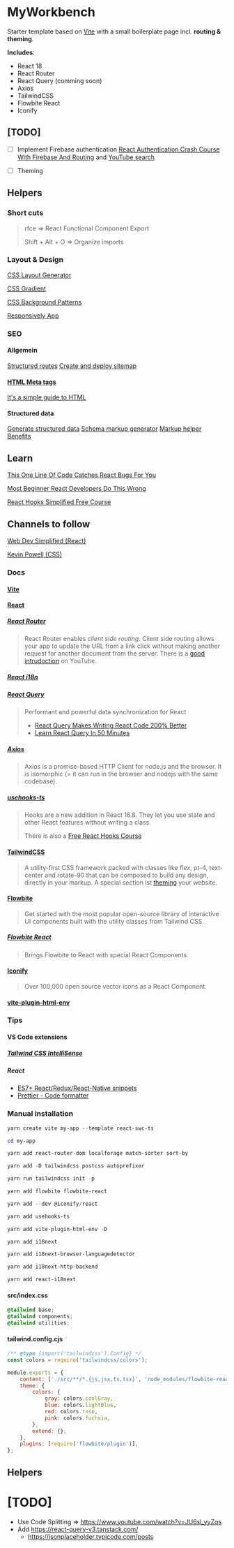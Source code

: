 # MyWorkbench

Starter template based on [Vite](https://vitejs.dev/guide/) with a small boilerplate page incl. **routing & theming**.

**Includes**:

- React 18
- React Router
- React Query (comming soon)
- Axios
- TailwindCSS
- Flowbite React
- Iconify

## [TODO]

- [ ] Implement Firebase authentication [React Authentication Crash Course With Firebase And Routing](https://www.youtube.com/watch?v=PKwu15ldZ7k) and [YouTube search](https://www.youtube.com/results?search_query=react+firebase+authentication&sp=EgIIBQ%253D%253D)

- [ ] Theming

## Helpers

### Short cuts

> rfce => React Functional Component Export
>
> Shift + Alt + O => Organize imports

### Layout & Design

[CSS Layout Generator](https://layout.bradwoods.io/)

[CSS Gradient](https://cssgradient.io/)

[CSS Background Patterns](https://www.magicpattern.design/tools/css-backgrounds)

[Responsively App](https://responsively.app/)

### SEO

#### Allgemein

[Structured routes](https://developers.google.com/search/docs/crawling-indexing/url-structure)
[Create and deploy sitemap](https://developers.google.com/search/docs/crawling-indexing/sitemaps/build-sitemap)

#### [HTML Meta tags](https://www.w3schools.com/tags/tag_meta.asp)

[It's a simple guide to HTML](https://htmlhead.dev/)

#### Structured data

[Generate structured data](https://developers.google.com/search/docs/appearance/structured-data/generate-structured-data-with-javascript#use-google-tag-manager)
[Schema markup generator](https://technicalseo.com/tools/schema-markup-generator/)
[Markup helper](https://www.google.com/webmasters/markup-helper/)
[Benefits](https://www.o8.agency/blog/using-structured-data-google-seo-dont-miss-out-benefits)

## Learn

[This One Line Of Code Catches React Bugs For You](https://www.youtube.com/watch?v=XUwzASyHr4Q)

[Most Beginner React Developers Do This Wrong](https://www.youtube.com/watch?v=E1cklb4aeXA)

[React Hooks Simplified Free Course](https://courses.webdevsimplified.com/react-hooks-simplified)

## Channels to follow

[Web Dev Simplified (React)](https://www.youtube.com/@WebDevSimplified)

[Kevin Powell (CSS)](https://www.youtube.com/@KevinPowell)

### Docs

#### [Vite](https://vitejs.dev/guide/env-and-mode.html)

#### [React](https://reactjs.org/docs/getting-started.html)

##### [React Router](https://reactrouter.com/en/main/start/overview)

> React Router enables _client side routing_. Client side routing allows your app to update the URL from a link click without making another request for another document from the server.
> There is a [good intrudoction](https://www.youtube.com/watch?v=Ul3y1LXxzdU) on YouTube.

##### [React i18n](https://react.i18next.com/)

##### [React Query](https://react-query-v3.tanstack.com/)

> Performant and powerful data synchronization for React
>
> - [React Query Makes Writing React Code 200% Better](https://www.youtube.com/watch?v=lVLz_ASqAio)
> - [Learn React Query In 50 Minutes](https://www.youtube.com/watch?v=r8Dg0KVnfMA)

##### [Axios](https://axios-http.com/docs/intro)

> Axios is a promise-based HTTP Client for node.js and the browser. It is isomorphic (= it can run in the browser and nodejs with the same codebase).

##### [usehooks-ts](https://usehooks-ts.com/)

> Hooks are a new addition in React 16.8. They let you use state and other React features without writing a class.
>
> There is also a [Free React Hooks Course](https://courses.webdevsimplified.com/react-hooks-simplified)

#### [TailwindCSS](https://tailwindcss.com/docs/utility-first)

> A utility-first CSS framework packed with classes like flex, pt-4, text-center and rotate-90 that can be composed to build any design, directly in your markup.
> A special section ist [theming](https://flowbite.com/docs/customize/theming/) your website.

#### [Flowbite](https://flowbite.com/docs/getting-started/introduction/)

> Get started with the most popular open-source library of interactive UI components built with the utility classes from Tailwind CSS.

##### [Flowbite React](https://flowbite-react.com/)

> Brings Flowbite to React with special React Components.

#### [Iconify](https://icon-sets.iconify.design/)

> Over 100,000 open source vector icons as a React Component.

#### [vite-plugin-html-env](https://github.com/lxs24sxl/vite-plugin-html-env)

### Tips

#### VS Code extensions

##### [Tailwind CSS IntelliSense](https://braydoncoyer.dev/blog/enable-autocomplete-for-tailwind-css-in-vscode)

##### React

- [ES7+ React/Redux/React-Native snippets](https://marketplace.visualstudio.com/items?itemName=dsznajder.es7-react-js-snippets)
- [Prettier - Code formatter](https://marketplace.visualstudio.com/items?itemName=esbenp.prettier-vscode)

### Manual installation

```powershell
yarn create vite my-app --template react-swc-ts

cd my-app

yarn add react-router-dom localforage match-sorter sort-by

yarn add -D tailwindcss postcss autoprefixer

yarn run tailwindcss init -p

yarn add flowbite flowbite-react

yarn add --dev @iconify/react

yarn add usehooks-ts

yarn add vite-plugin-html-env -D

yarn add i18next

yarn add i18next-browser-languagedetector

yarn add i18next-http-backend

yarn add react-i18next
```

#### src/index.css

```css
@tailwind base;
@tailwind components;
@tailwind utilities;
```

#### tailwind.config.cjs

```js
/** @type {import('tailwindcss').Config} */
const colors = require('tailwindcss/colors');

module.exports = {
	content: ['./src/**/*.{js,jsx,ts,tsx}', 'node_modules/flowbite-react/**/*.{js,jsx,ts,tsx}'],
	theme: {
		colors: {
			gray: colors.coolGray,
			blue: colors.lightBlue,
			red: colors.rose,
			pink: colors.fuchsia,
		},
		extend: {},
	},
	plugins: [require('flowbite/plugin')],
};
```

## Helpers

# [TODO]

- Use Code Splitting => https://www.youtube.com/watch?v=JU6sl_yyZqs
- Add https://react-query-v3.tanstack.com/
  - https://jsonplaceholder.typicode.com/posts
